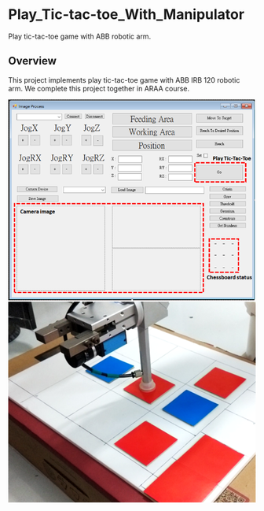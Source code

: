 # Play_Tic-tac-toe_With_Manipulator
Play tic-tac-toe game with ABB robotic arm.

## Overview

This project implements play tic-tac-toe game with ABB IRB 120 robotic arm.
We complete this project together in ARAA course.

![UI](readme/UI.png)
![play](readme/play.png)
